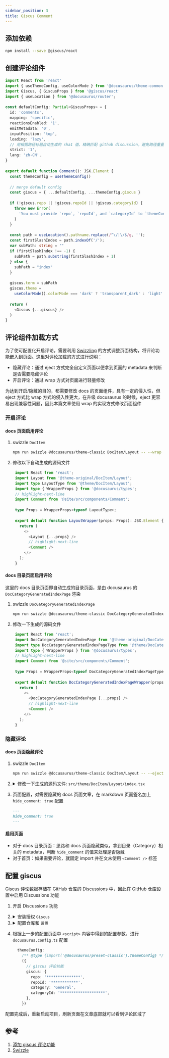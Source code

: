 ```yaml
---
sidebar_position: 3
title: Giscus Comment
---
```


## 添加依赖

```bash npm2yarn
npm install --save @giscus/react
```

## 创建评论组件

```ts title="src/components/Comment.tsx"
import React from 'react'
import { useThemeConfig, useColorMode } from '@docusaurus/theme-common'
import Giscus, { GiscusProps } from '@giscus/react'
import { useLocation } from '@docusaurus/router';

const defaultConfig: Partial<GiscusProps> = {
  id: 'comments',
  mapping: 'specific',
  reactionsEnabled: '1',
  emitMetadata: '0',
  inputPosition: 'top',
  loading: 'lazy',
  // 用根据路径标题自动生成的 sha1 值，精确匹配 github discussion，避免路径重叠（比如父和子路径）时评论加载串了
  strict: '1',
  lang: 'zh-CN',
}

export default function Comment(): JSX.Element {
  const themeConfig = useThemeConfig()

  // merge default config
  const giscus = { ...defaultConfig, ...themeConfig.giscus }

  if (!giscus.repo || !giscus.repoId || !giscus.categoryId) {
    throw new Error(
      'You must provide `repo`, `repoId`, and `categoryId` to `themeConfig.giscus`.',
    )
  }

  const path = useLocation().pathname.replace(/^\/|\/$/g, '');
  const firstSlashIndex = path.indexOf('/');
  var subPath: string = ""
  if (firstSlashIndex !== -1) {
    subPath = path.substring(firstSlashIndex + 1)
  } else {
    subPath = "index"
  }

  giscus.term = subPath
  giscus.theme =
    useColorMode().colorMode === 'dark' ? 'transparent_dark' : 'light'

  return (
    <Giscus {...giscus} />
  )
}
```

## 评论组件加载方式

为了使可配置化开启评论，需要利用 [Swizzling](https://docusaurus.io/docs/swizzling) 的方式调整页面结构，将评论功能嵌入到页面。这里对评论加载的方式进行说明：

- 隐藏评论：通过 eject 方式完全自定义页面以便拿到页面的 metadata 来判断是否需要隐藏评论
- 开启评论：通过 wrap 方式对页面进行轻量修改

为达到开启/隐藏的目的，都需要修改 docs 的页面组件，具有一定的侵入性，但 eject 方式比 wrap 方式的侵入性更大，在升级 docusaurus 的时候，eject 更容易出现兼容性问题，因此本篇文章使用 wrap 的实现方式修改页面组件

### 开启评论

#### docs 页面启用评论

1. swizzle `DocItem`

   ```bash npm2yarn
   npm run swizzle @docusaurus/theme-classic DocItem/Layout -- --wrap --typescript
   ```

2. 修改以下自动生成的源码文件

   ```ts title="src/theme/DocItem/Layout/index.tsx"
    import React from 'react';
    import Layout from '@theme-original/DocItem/Layout';
    import type LayoutType from '@theme/DocItem/Layout';
    import type { WrapperProps } from '@docusaurus/types';
    // highlight-next-line
    import Comment from '@site/src/components/Comment';

    type Props = WrapperProps<typeof LayoutType>;

    export default function LayoutWrapper(props: Props): JSX.Element {
      return (
        <>
          <Layout {...props} />
          // highlight-next-line
          <Comment />
        </>
      );
    }
   ```

#### docs 目录页面启用评论

这里的 docs 目录页面即自动生成的目录页面，是由 docusaurus 的 `DocCategoryGeneratedIndexPage` 渲染

1. swizzle `DocGategoryGeneratedIndexPage`

   ```bash npm2yarn
   npm run swizzle @docusaurus/theme-classic DocCategoryGeneratedIndexPage -- --wrap --typescript
   ```

2. 修改一下生成的源码文件

   ```ts title="src/theme/DocCategoryGeneratedIndexPage/index.tsx"
    import React from 'react';
    import DocCategoryGeneratedIndexPage from '@theme-original/DocCategoryGeneratedIndexPage';
    import type DocCategoryGeneratedIndexPageType from '@theme/DocCategoryGeneratedIndexPage';
    import type { WrapperProps } from '@docusaurus/types';
    // highlight-next-line
    import Comment from '@site/src/components/Comment';

    type Props = WrapperProps<typeof DocCategoryGeneratedIndexPageType>;

    export default function DocCategoryGeneratedIndexPageWrapper(props: Props): JSX.Element {
      return (
        <>
          <DocCategoryGeneratedIndexPage {...props} />
          // highlight-next-line
          <Comment />
        </>
      );
    }
   ```

### 隐藏评论

#### docs 页面隐藏评论

1. swizzle `DocItem`

   ```bash npm2yarn
   npm run swizzle @docusaurus/theme-classic DocItem/Layout -- --eject --typescript
   ```

2. <details>
    <summary>修改一下生成的源码文件: <code>src/theme/DocItem/Layout/index.tsx</code></summary>

    ```ts title="src/theme/DocItem/Layout/index.tsx"
      import React from 'react';
      import clsx from 'clsx';
      import { useWindowSize } from '@docusaurus/theme-common';
      import { useDoc } from '@docusaurus/theme-common/internal';
      import DocItemPaginator from '@theme/DocItem/Paginator';
      import DocVersionBanner from '@theme/DocVersionBanner';
      import DocVersionBadge from '@theme/DocVersionBadge';
      import DocItemFooter from '@theme/DocItem/Footer';
      import DocItemTOCMobile from '@theme/DocItem/TOC/Mobile';
      import DocItemTOCDesktop from '@theme/DocItem/TOC/Desktop';
      import DocItemContent from '@theme/DocItem/Content';
      import DocBreadcrumbs from '@theme/DocBreadcrumbs';
      import Unlisted from '@theme/Unlisted';
      import type { Props } from '@theme/DocItem/Layout';

      import styles from './styles.module.css';
      // highlight-next-line
      import Comment from '../../../components/Comment';

      /**
      * Decide if the toc should be rendered, on mobile or desktop viewports
      */
      function useDocTOC() {
        const { frontMatter, toc } = useDoc();
        const windowSize = useWindowSize();

        const hidden = frontMatter.hide_table_of_contents;
        const canRender = !hidden && toc.length > 0;

        const mobile = canRender ? <DocItemTOCMobile /> : undefined;

        const desktop =
          canRender && (windowSize === 'desktop' || windowSize === 'ssr') ? (
            <DocItemTOCDesktop />
          ) : undefined;

        return {
          hidden,
          mobile,
          desktop,
        };
      }

      export default function DocItemLayout({ children }: Props): JSX.Element {
        const docTOC = useDocTOC();
        // highlight-start
        const { frontMatter } = useDoc();
        const { hide_comment: hideComment } = frontMatter;
        // highlight-end
        const {
          metadata: { unlisted },
        } = useDoc();
        return (
          <div className="row">
            <div className={clsx('col', !docTOC.hidden && styles.docItemCol)}>
              {unlisted && <Unlisted />}
              <DocVersionBanner />
              <div className={styles.docItemContainer}>
                <article>
                  <DocBreadcrumbs />
                  <DocVersionBadge />
                  {docTOC.mobile}
                  <DocItemContent>{children}</DocItemContent>
                  <DocItemFooter />
                </article>
                <DocItemPaginator />
              </div>
              // highlight-next-line
              {!hideComment && <Comment />}
            </div>
            {docTOC.desktop && <div className="col col--3">{docTOC.desktop}</div>}
          </div>
        );
      }
    ```

    </details>

3. 页面配置，对需要隐藏的 docs 页面文章，在 markdown 页面签名加上 `hide_comment: true` 配置

   ```md title="intro.md"
   ---
   hide_comment: true
   ---
   ```

#### 启用页面

- 对于 docs 目录页面：思路和 docs 页面隐藏类似，拿到目录（Category）相关的 metadata，判断 `hide_comment` 的值来处理是否隐藏
- 对于首页：如果需要评论，就固定 import 并在文末使用 `<Comment />` 标签

## 配置 giscus

Giscus 评论数据存储在 GitHub 仓库的 Discussions 中，因此在 GitHub 仓库设置中启用 Discussions 功能

1. 开启 Discussions 功能
2. <details>
    <summary>安装授权 <code>Giscus</code></summary>
   - 打开：https://github.com/apps/giscus
   - 根据自己的需要选择, 这里我只授权指定的仓库

   ![giscus-install](giscus-install.png)
    </details>

3. <details>
    <summary>配置仓库和 <code>设置</code></summary>

    ![giscus-conf](giscus-conf.png)

    </details>

4. 根据上一步的配置页面中 `<script>` 内容中得到的配置参数，进行 `docusaurus.config.ts` 配置

    ```ts title="docusaurus.config.ts"
      themeConfig:
        /** @type {import('@docusaurus/preset-classic').ThemeConfig} */
        ({
          // giscus 评论功能
          giscus: {
            repo: '***************',
            repoId: '************',
            category: 'General',
            categoryId: '********************',
          },
        })
    ```

配置完成后，重新启动项目，刷新页面在文章底部就可以看到评论区域了

## 参考

1. [添加 giscus 评论功能](https://imroc.cc/note/docusaurus/giscus)
2. [Swizzle](https://docusaurus.io/zh-CN/docs/swizzling#wrapping)
